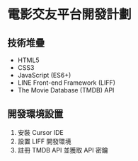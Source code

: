 # 電影交友平台開發計劃

## 技術堆疊

* HTML5
* CSS3
* JavaScript (ES6+)
* LINE Front-end Framework (LIFF)
* The Movie Database (TMDB) API

## 開發環境設置

1. 安裝 Cursor IDE
2. 設置 LIFF 開發環境
3. 註冊 TMDB API 並獲取 API 密鑰
